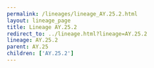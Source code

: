 ```yaml
---
permalink: /lineages/lineage_AY.25.2.html
layout: lineage_page
title: Lineage AY.25.2
redirect_to: ../lineage.html?lineage=AY.25.2
lineage: AY.25.2
parent: AY.25
children: ['AY.25.2']
---
```

